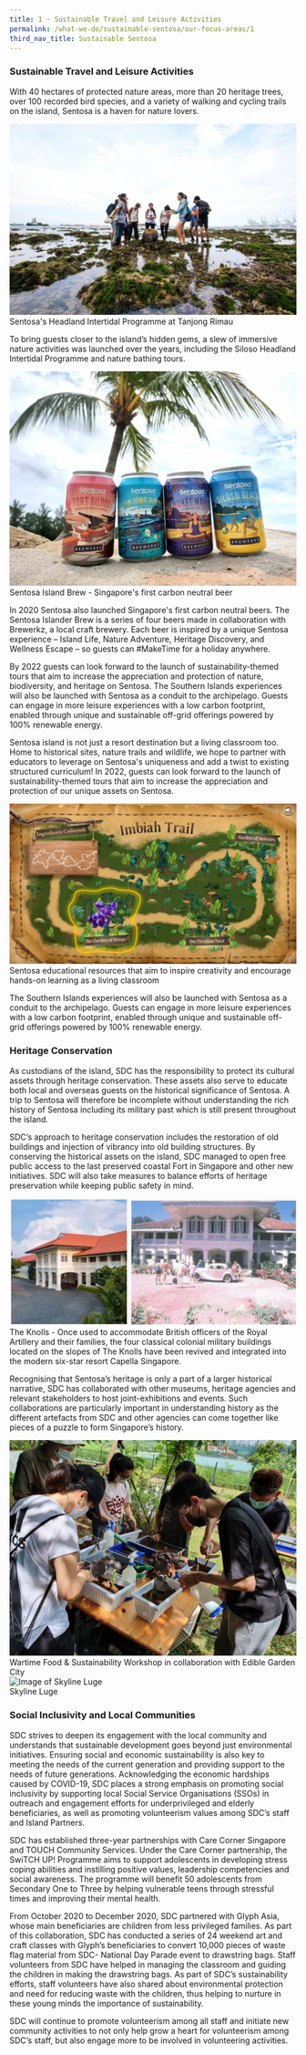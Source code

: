 ```yaml
---
title: 1 - Sustainable Travel and Leisure Activities
permalink: /what-we-do/sustainable-sentosa/our-focus-areas/1
third_nav_title: Sustainable Sentosa
---
```

### **Sustainable Travel and Leisure Activities**
		
With 40 hectares of protected nature areas, more than 20 heritage trees, over 100 recorded bird species, and a variety of walking and cycling trails on the island, Sentosa is a haven for nature lovers. 

<img src="/images/what-we-do/sustainable-sentosa/SHIP.jpg" alt="Image of SHIP"/>
<figcaption>Sentosa's Headland Intertidal Programme at Tanjong Rimau</figcaption>
		
To bring guests closer to the island’s hidden gems, a slew of immersive nature activities was launched over the years, including the Siloso Headland Intertidal Programme and nature bathing tours.

<img src="/images/what-we-do/sustainable-sentosa/beer.jpg" alt="Image of beers"/>	
<figcaption>Sentosa Island Brew - Singapore's first carbon neutral beer</figcaption>

In 2020 Sentosa also launched Singapore's first carbon neutral beers. The Sentosa Islander Brew is a series of four beers made in collaboration with Brewerkz, a local craft brewery. Each beer is inspired by a unique Sentosa experience – Island Life, Nature Adventure, Heritage Discovery, and Wellness Escape – so guests can #MakeTime for a holiday anywhere. 
		
By 2022 guests can look forward to the launch of sustainability-themed tours that aim to increase the appreciation and protection of nature, biodiversity, and heritage on Sentosa. The Southern Islands experiences will also be launched with Sentosa as a conduit to the archipelago. Guests can engage in more leisure experiences with a low carbon footprint, enabled through unique and sustainable off-grid offerings powered by 100% renewable energy. 

Sentosa island is not just a resort destination but a living classroom too. Home to historical sites, nature trails and wildlife, we hope to partner with educators to leverage on Sentosa's uniqueness and add a twist to existing structured curriculum!  In 2022, guests can look forward to the launch of sustainability-themed tours that aim to increase the appreciation and protection of our unique assets on Sentosa.

<img src="/images/what-we-do/sustainable-sentosa/imbiah-trail-learning-adventure.jpg" alt="Image of living classroom"/>	
<figcaption>Sentosa educational resources that aim to inspire creativity and encourage hands-on learning as a living classroom</figcaption>

The Southern Islands experiences will also be launched with Sentosa as a conduit to the archipelago. Guests can engage in more leisure experiences with a low carbon footprint, enabled through unique and sustainable off-grid offerings powered by 100% renewable energy.
 
### **Heritage Conservation** 
As custodians of the island, SDC has the responsibility to protect its cultural assets through heritage conservation. These assets also serve to educate both local and overseas guests on the historical significance of Sentosa.  A trip to Sentosa will therefore be incomplete without understanding the rich history of Sentosa including its military past which is still present throughout the island. 

SDC’s approach to heritage conservation includes the restoration of old buildings and injection of vibrancy into old building structures. By conserving the historical assets on the island, SDC managed to open free public access to the last preserved coastal Fort in Singapore and other new initiatives. SDC will also take measures to balance efforts of heritage preservation while keeping public safety in mind. 

<img src="/images/what-we-do/sustainable-sentosa/the-knolls.png" alt="Image of The Knolls"/>	
<figcaption>The Knolls - Once used to accommodate British officers of the Royal Artillery and their families, the four classical colonial military buildings located on the slopes of The Knolls have been revived and integrated into the modern six-star resort Capella Singapore.</figcaption>

Recognising that Sentosa’s heritage is only a part of a larger historical narrative, SDC has collaborated with other museums, heritage agencies and relevant stakeholders to host joint-exhibitions and events. Such collaborations are particularly important in understanding history as the different artefacts from SDC and other agencies can come together like pieces of a puzzle to form Singapore’s history. 

<div class="row">
	<div class="col is-6">
		<figure style="margin:0;">
		<img src="/images/what-we-do/sustainable-sentosa/wartime-staples-tour.jpeg" alt="Image of Wartime Staples Tour"/>	
<figcaption>Wartime Food & Sustainability Workshop in collaboration with Edible Garden City</figcaption>
		</figure>
	</div>
	<div class="col is-6">
		<figure style="margin:0;">
			<img src="/images/what-we-do/fun-sentosa/skyline-luge.jpg" alt="Image of Skyline Luge"/>
			<figcaption>Skyline Luge</figcaption>
		</figure>
	</div>
</div>

### **Social Inclusivity and Local Communities** 
SDC strives to deepen its engagement with the local community and understands that sustainable development goes beyond just environmental initiatives. Ensuring social and economic sustainability is also key to meeting the needs of the current generation and providing support to the needs of future generations. Acknowledging the economic hardships caused by COVID-19, SDC places a strong emphasis on promoting social inclusivity by supporting local Social Service Organisations (SSOs) in outreach and engagement efforts for underprivileged and elderly beneficiaries, as well as promoting volunteerism values among SDC’s staff and Island Partners.

SDC has established three-year partnerships with Care Corner Singapore and TOUCH Community Services. Under the Care Corner partnership, the SwiTCH UP! Programme aims to support adolescents in developing stress coping abilities and instilling positive values, leadership competencies and social awareness. The programme will benefit 50 adolescents from Secondary One to Three by helping vulnerable teens through stressful times and improving their mental health. 

From October 2020 to December 2020, SDC partnered with Glyph Asia, whose main beneficiaries are children from less privileged families. As part of this collaboration, SDC has conducted a series of 24 weekend art and craft classes with Glyph’s beneficiaries to convert 10,000 pieces of waste flag material from SDC- National Day Parade event to drawstring bags. Staff volunteers from SDC have helped in managing the classroom and guiding the children in making the drawstring bags. As part of SDC’s sustainability efforts, staff volunteers have also shared about environmental protection and need for reducing waste with the children, thus helping to nurture in these young minds the importance of sustainability. 

SDC will continue to promote volunteerism among all staff and initiate new community activities to not only help grow a heart for volunteerism among SDC’s staff, but also engage more to be involved in volunteering activities.